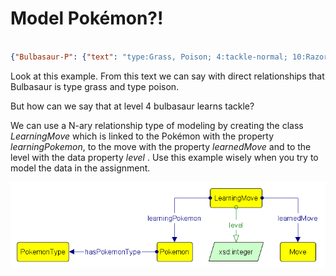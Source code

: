 # Model Pokémon?!

```json

{"Bulbasaur-P": {"text": "type:Grass, Poison; 4:tackle-normal; 10:Razorleaf-grass; 12:acid-poison; 16:evolution to Ivysaur"}}

```

Look at this example. From this text we can say with direct relationships that
Bulbasaur is type grass and type poison.

But how can we say that at level 4 bulbasaur learns tackle?

We can use a N-ary relationship type of modeling by creating the class _LearningMove_ which is linked to the Pokémon with the property _learningPokemon_, to the move with the property _learnedMove_ and to the level with the data property _level_ . Use this example wisely when you try to model the data in the assignment.

![alt text](pokemon.png)

